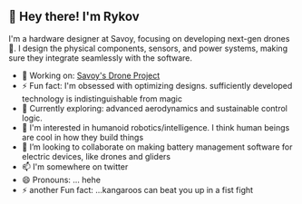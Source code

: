 ## 👋 Hey there! I'm Rykov
I'm a hardware designer at Savoy, focusing on developing next-gen drones 🚁. I design the physical components, sensors, and power systems, making sure they integrate seamlessly with the software.

- 🔧 Working on: [Savoy's Drone Project](https://github.com/Savoy-Research-Institute/Ursa-Minor)
- ⚡ Fun fact: I'm obsessed with optimizing designs. sufficiently developed technology is indistinguishable from magic
- 🌱 Currently exploring: advanced aerodynamics and sustainable control logic.
- 👀 I'm interested in humanoid robotics/intelligence. I think human beings are cool in how they build things
- 💞️ I’m looking to collaborate on making battery management software for electric devices, like drones and gliders
- 📫 I'm somewhere on twitter
- 😄 Pronouns: ... hehe
- ⚡ another Fun fact: ...kangaroos can beat you up in a fist fight
<!---
Rykov24/Rykov24 is a ✨ special ✨ repository because its `README.md` (this file) appears on your GitHub profile.
You can click the Preview link to take a look at your changes.
--->

